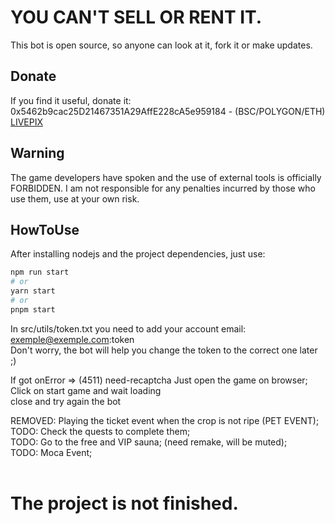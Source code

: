 # YOU CAN'T SELL OR RENT IT.
This bot is open source, so anyone can look at it, fork it or make updates.<br>

## Donate
If you find it useful, donate it:<br>
0x5462b9cac25D21467351A29AffE228cA5e959184 - (BSC/POLYGON/ETH)<br>
[LIVEPIX](https://livepix.gg/0xgallo)


## Warning
The game developers have spoken and the use of external tools is officially FORBIDDEN. I am not responsible for any penalties incurred by those who use them, use at your own risk.


## HowToUse
After installing nodejs and the project dependencies, just use:

```bash
npm run start
# or
yarn start
# or
pnpm start
```

In src/utils/token.txt you need to add your account email: exemple@exemple.com:token<br>
Don't worry, the bot will help you change the token to the correct one later ;)<br>

If got onError => (4511) need-recaptcha
Just open the game on browser;<br>
Click on start game and wait loading<br>
close and try again the bot<br>


REMOVED: Playing the ticket event when the crop is not ripe (PET EVENT);<br>
TODO: Check the quests to complete them;<br>
TODO: Go to the free and VIP sauna; (need remake, will be muted);<br>
TODO: Moca Event;<br>
<br>
# The project is not finished.






